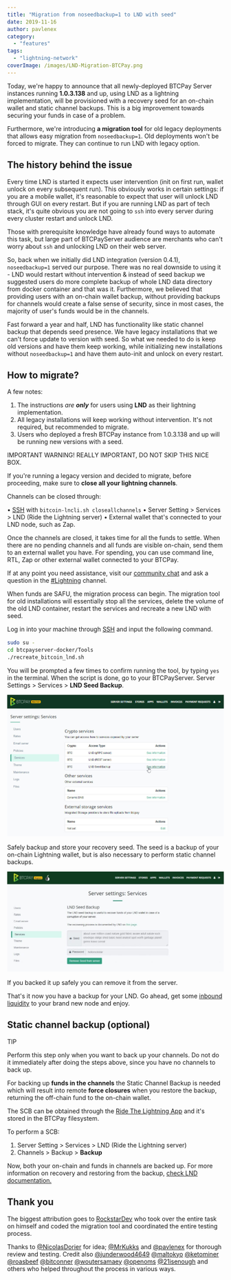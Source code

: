 ```yaml
---
title: "Migration from noseedbackup=1 to LND with seed"
date: 2019-11-16
author: pavlenex
category:
  - "features"
tags:
  - "lightning-network"
coverImage: /images/LND-Migration-BTCPay.png
---
```


Today, we're happy to announce that all newly-deployed BTCPay Server instances running **1.0.3.138** and up, using LND as a lightning implementation, will be provisioned with a recovery seed for an on-chain wallet and static channel backups. This is a big improvement towards securing your funds in case of a problem.

Furthermore, we're introducing **a migration tool** for old legacy deployments that allows easy migration from `noseedbackup=1`. Old deployments won't be forced to migrate. They can continue to run LND with legacy option.

## The history behind the issue

Every time LND is started it expects user intervention (init on first run, wallet unlock on every subsequent run). This obviously works in certain settings: if you are a mobile wallet, it's reasonable to expect that user will unlock LND through GUI on every restart. But if you are running LND as part of tech stack, it's quite obvious you are not going to `ssh` into every server during every cluster restart and unlock LND.

Those with prerequisite knowledge have already found ways to automate this task, but large part of BTCPayServer audience are merchants who can't worry about `ssh` and unlocking LND on their web server.

So, back when we initially did LND integration (version 0.4.1), `noseedbackup=1` served our purpose. There was no real downside to using it - LND would restart without intervention & instead of seed backup we suggested users do more complete backup of whole LND data directory from docker container and that was it. Furthermore, we believed that providing users with an on-chain wallet backup, without providing backups for channels would create a false sense of security, since in most cases, the majority of user's funds would be in the channels.

Fast forward a year and half, LND has functionality like static channel backup that depends seed presence. We have legacy installations that we can't force update to version with seed. So what we needed to do is keep old versions and have them keep working, while initializing new installations without `noseedbackup=1` and have them auto-init and unlock on every restart.

## How to migrate?

A few notes:

1. The instructions _are **only**_ for users using **LND** as their lightning implementation.
2. All legacy installations will keep working without intervention. It's not required, but recommended to migrate.
3. Users who deployed a fresh BTCPay instance from 1.0.3.138 and up will be running new versions with a seed.

IMPORTANT WARNING! REALLY IMPORTANT, DO NOT SKIP THIS NICE BOX.

If you're running a legacy version and decided to migrate, before proceeding, make sure to **close all your lightning channels**.

Channels can be closed through:

• [SSH](https://github.com/JeffVandrewJr/patron/blob/master/SSH.md) with `bitcoin-lncli.sh closeallchannels`
• Server Setting > Services > LND (Ride the Lightning server)
• External wallet that's connected to your LND node, such as Zap.

Once the channels are closed, it takes time for all the funds to settle. When there are no pending channels and all funds are visible on-chain, send them to an external wallet you have. For spending, you can use command line, RTL, Zap or other external wallet connected to your BTCPay.

If at any point you need assistance, visit our [community chat](https://chat.btcpayserver.org/btcpayserver/channels/lightning) and ask a question in the [#Lightning](https://chat.btcpayserver.org/btcpayserver/channels/lightning) channel.

When funds are SAFU, the migration process can begin. The migration tool for old installations will essentially stop all the services, delete the volume of the old LND container, restart the services and recreate a new LND with seed.

Log in into your machine through [SSH](https://github.com/JeffVandrewJr/patron/blob/master/SSH.md) and input the following command.

```bash
sudo su -
cd btcpayserver-docker/Tools
./recreate_bitcoin_lnd.sh
```

You will be prompted a few times to confirm running the tool, by typing `yes` in the terminal. When the script is done, go to your BTCPayServer. Server Settings > Services > **LND Seed Backup**.

![](/images/Services-LND-Seed-Backup.jpg)

Safely backup and store your recovery seed. The seed is a backup of your on-chain Lightning wallet, but is also necessary to perform static channel backups.

![](/images/LND-With-Seed-Example-1024x471.jpg)

If you backed it up safely you can remove it from the server.

That's it now you have a backup for your LND. Go ahead, get some [inbound liquidity](https://lnbig.com/) to your brand new node and enjoy.

## Static channel backup (optional)

TIP

Perform this step only when you want to back up your channels. Do not do it immediately after doing the steps above, since you have no channels to back up.

For backing up **funds in the channels** the Static Channel Backup is needed which will result into remote **force closures** when you restore the backup, returning the off-chain fund to the on-chain wallet.

The SCB can be obtained through the [Ride The Lightning App](https://blog.btcpayserver.org/ride-the-lightning-btcpay/) and it's stored in the BTCPay filesystem.

To perform a SCB:

1. Server Setting > Services > LND (Ride the Lightning server)
2. Channels > Backup > **Backup**

Now, both your on-chain and funds in channels are backed up. For more information on recovery and restoring from the backup, [check LND documentation.](https://github.com/lightningnetwork/lnd/blob/master/docs/recovery.md)

## Thank you

The biggest attribution goes to [RockstarDev](https://twitter.com/r0ckstardev/) who took over the entire task on himself and coded the migration tool and coordinated the entire testing process.

Thanks to [@NicolasDorier](https://twitter.com/NicolasDorier) for idea; [@MrKukks](https://twitter.com/MrKukks) and [@pavlenex](https://twitter.com/pavlenex) for thorough review and testing. Credit also [@junderwood4649](https://twitter.com/junderwood4649) [@maltokyo](https://twitter.com/maltokyo) [@ketominer](https://twitter.com/ketominer) [@roasbeef](https://twitter.com/roasbeef) [@bitconner](https://twitter.com/bitconner) [@woutersamaey](https://twitter.com/woutersamaey) [@openoms](https://twitter.com/openoms) [@21isenough](https://twitter.com/21isenough/) and others who helped throughout the process in various ways.
